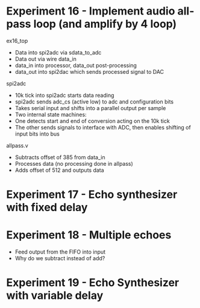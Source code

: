 # Experiment 16 - Implement audio all-pass loop (and amplify by 4 loop)

ex16_top
- Data into spi2adc via sdata_to_adc
- Data out via wire data_in
- data_in into processor, data_out post-processing
- data_out into spi2dac which sends processed signal to DAC

spi2adc
- 10k tick into spi2adc starts data reading
- spi2adc sends adc_cs (active low) to adc and configuration bits
- Takes serial input and shifts into a parallel output per sample
- Two internal state machines: 
- One detects start and end of conversion acting on the 10k tick
- The other sends signals to interface with ADC,
then enables shifting of input bits into bus

allpass.v
- Subtracts offset of 385 from data_in
- Processes data (no processing done in allpass)
- Adds offset of 512 and outputs data

# Experiment 17 - Echo synthesizer with fixed delay




# Experiment 18 - Multiple echoes
* Feed output from the FIFO into input
* Why do we subtract instead of add?


# Experiment 19 - Echo Synthesizer with variable delay

